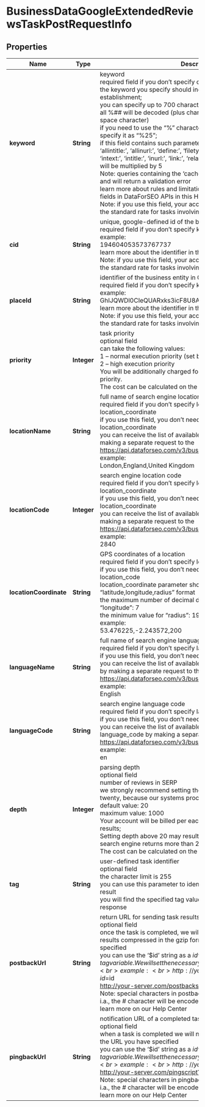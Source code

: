 # BusinessDataGoogleExtendedReviewsTaskPostRequestInfo


## Properties

| Name | Type | Description | Notes |
|------------ | ------------- | ------------- | -------------|
**keyword** | **String** | keyword<br>required field if you don’t specify cid or place_id<br>the keyword you specify should indicate the name of the local establishment;<br>you can specify up to 700 characters in the keyword filed;<br>all %## will be decoded (plus character ‘+’ will be decoded to a space character)<br>if you need to use the “%” character for your keyword, please specify it as “%25”;<br>if this field contains such parameters as ‘allinanchor:’, ‘allintext:’, ‘allintitle:’, ‘allinurl:’, ‘define:’, ‘filetype:’, ‘id:’, ‘inanchor:’, ‘info:’, ‘intext:’, ‘intitle:’, ‘inurl:’, ‘link:’, ‘related:’, ‘site:’, the charge per task will be multiplied by 5<br>Note: queries containing the ‘cache:’ parameter are not supported and will return a validation error<br>learn more about rules and limitations of keyword and keywords fields in DataForSEO APIs in this Help Center article<br>Note: if you use this field, your account will be charged three times the standard rate for tasks involving the Google Reviews API |[optional]|
**cid** | **String** | unique, google-defined id of the business entity<br>required field if you don’t specify keyword or place_id<br>example:<br>194604053573767737<br>learn more about the identifier in this help center article<br>Note: if you use this field, your account will be charged two times the standard rate for tasks involving the Google Reviews API |[optional]|
**placeId** | **String** | identifier of the business entity in Google Maps<br>required field if you don’t specify keyword or cid<br>example:<br>GhIJQWDl0CIeQUARxks3icF8U8A<br>learn more about the identifier in this help center article<br>Note: if you use this field, your account will be charged two times the standard rate for tasks involving the Google Reviews API |[optional]|
**priority** | **Integer** | task priority<br>optional field<br>can take the following values:<br>1 – normal execution priority (set by default)<br>2 – high execution priority<br>You will be additionally charged for the tasks with high execution priority.<br>The cost can be calculated on the Pricing page. |[optional]|
**locationName** | **String** | full name of search engine location<br>required field if you don’t specify location_code or location_coordinate<br>if you use this field, you don’t need to specify location_code or location_coordinate<br>you can receive the list of available locations with location_name by making a separate request to the https://api.dataforseo.com/v3/business_data/google/locations<br>example:<br>London,England,United Kingdom |[optional]|
**locationCode** | **Integer** | search engine location code<br>required field if you don’t specify location_name or location_coordinate<br>if you use this field, you don’t need to specify location_name or location_coordinate<br>you can receive the list of available locations with location_code by making a separate request to the https://api.dataforseo.com/v3/business_data/google/locations<br>example:<br>2840 |[optional]|
**locationCoordinate** | **String** | GPS coordinates of a location<br>required field if you don’t specify location_name or location_code<br>if you use this field, you don’t need to specify location_name or location_code<br>location_coordinate parameter should be specified in the “latitude,longitude,radius” format<br>the maximum number of decimal digits for “latitude” and “longitude”: 7<br>the minimum value for “radius”: 199.9<br>example:<br>53.476225,-2.243572,200 |[optional]|
**languageName** | **String** | full name of search engine language<br>required field if you don’t specify language_code<br>if you use this field, you don’t need to specify language_code<br>you can receive the list of available languages with language_name by making a separate request to the https://api.dataforseo.com/v3/business_data/google/languages<br>example:<br>English |[optional]|
**languageCode** | **String** | search engine language code<br>required field if you don’t specify language_name<br>if you use this field, you don’t need to specify language_name<br>you can receive the list of available languages with their language_code by making a separate request to the https://api.dataforseo.com/v3/business_data/google/languages<br>example:<br>en |[optional]|
**depth** | **Integer** | parsing depth<br>optional field<br>number of reviews in SERP<br>we strongly recommend setting the parsing depth in the multiples of twenty, because our systems processes twenty reviews in a row<br>default value: 20<br>maximum value: 1000<br>Your account will be billed per each SERP containing up to 20 results;<br>Setting depth above 20 may result in additional charges if the search engine returns more than 20 results;<br>The cost can be calculated on the Pricing page. |[optional]|
**tag** | **String** | user-defined task identifier<br>optional field<br>the character limit is 255<br>you can use this parameter to identify the task and match it with the result<br>you will find the specified tag value in the data object of the response |[optional]|
**postbackUrl** | **String** | return URL for sending task results<br>optional field<br>once the task is completed, we will send a POST request with its results compressed in the gzip format to the postback_url you specified<br>you can use the ‘$id’ string as a $id variable and ‘$tag’ as urlencoded $tag variable. We will set the necessary values before sending the request.<br>example:<br>http://your-server.com/postbackscript?id=$id<br>http://your-server.com/postbackscript?id=$id&tag=$tag<br>Note: special characters in postback_url will be urlencoded;<br>i.a., the # character will be encoded into %23<br>learn more on our Help Center |[optional]|
**pingbackUrl** | **String** | notification URL of a completed task<br>optional field<br>when a task is completed we will notify you by GET request sent to the URL you have specified<br>you can use the ‘$id’ string as a $id variable and ‘$tag’ as urlencoded $tag variable. We will set the necessary values before sending the request.<br>example:<br>http://your-server.com/pingscript?id=$id<br>http://your-server.com/pingscript?id=$id&tag=$tag<br>Note: special characters in pingback_url will be urlencoded;<br>i.a., the # character will be encoded into %23<br>learn more on our Help Center |[optional]|
